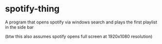 # spotify-thing
A program that opens spotify via windows search and plays the first playlist in the side bar


(btw this also assumes spotify opens full screen at 1920x1080 resolution)

